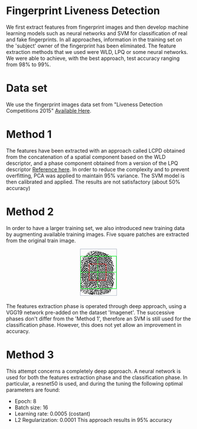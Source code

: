 # Fingerprint Liveness Detection
We first extract features from fingerprint images and then develop machine learning models such as neural networks and SVM for classification of real and fake fingerprints. In all approaches, information in the training set on the 'subject' owner of the fingerprint has been eliminated. The feature extraction methods that we used were WLD, LPQ or some neural networks.
We were able to achieve, with the best approach, test accuracy ranging from 98% to 99%.

# Data set
We use the fingerprint images data set from "Liveness Detection Competitions 2015"  [Available Here](http://livdet.org/registration.php).

# Method 1
The features have been extracted with an approach called LCPD obtained from the concatenation of a spatial component based on the WLD descriptor, and a phase component obtained from a version of the LPQ descriptor [Reference here](https://www.researchgate.net/publication/265164108_Local_contrast_phase_descriptor_for_fingerprint_liveness_detection).
In order to reduce the complexity and to prevent overfitting, PCA was applied to maintain 95% variance. The SVM model is then calibrated and applied.
The results are not satisfactory (about 50% accuracy)

# Method 2
In order to have a larger training set, we also introduced new training data by augmenting available training images. Five square patches are extracted from the original train image.
<div align="center">
<img src="img/Immagine1.png" width="100px">
</div>
<br />
The features extraction phase is operated through deep approach, using a VGG19 network pre-added on the dataset 'Imagenet'. The successive phases don't differ from the 'Method 1', therefore an SVM is still used for the classification phase. However, this does not yet allow an improvement in accuracy.

# Method 3
This attempt concerns a completely deep approach. A neural network is used for both the features extraction phase and the classification phase. In particular, a resnet50 is used, and during the tuning the following optimal parameters are found:
- Epoch: 8
- Batch size: 16
- Learning rate: 0.0005 (costant)
- L2 Regularization: 0.0001
This approach results in 95% accuracy
